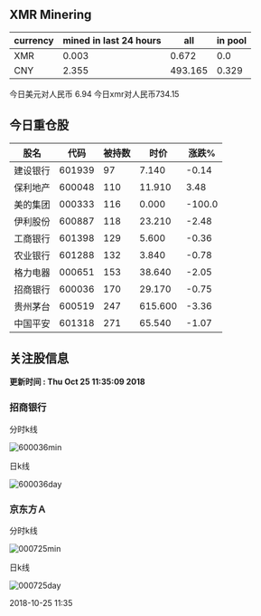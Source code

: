 ## XMR Minering

|currency|mined in last 24 hours|all|in pool|
|---|---|---|---|
|XMR|0.003|0.672|0.0|
|CNY|2.355|493.165|0.329|

今日美元对人民币 6.94	今日xmr对人民币734.15


## 今日重仓股 

|股名|代码|被持数|时价|涨跌%|
|---|---|---|---|---|
|建设银行|601939|97|7.140|-0.14|
|保利地产|600048|110|11.910|3.48|
|美的集团|000333|116|0.000|-100.0|
|伊利股份|600887|118|23.210|-2.48|
|工商银行|601398|129|5.600|-0.36|
|农业银行|601288|132|3.840|-0.78|
|格力电器|000651|153|38.640|-2.05|
|招商银行|600036|170|29.170|-0.75|
|贵州茅台|600519|247|615.600|-3.36|
|中国平安|601318|271|65.540|-1.07|

## 关注股信息
**更新时间 : Thu Oct 25 11:35:09 2018**
### 招商银行 
分时k线

![600036min](http://image.sinajs.cn/newchart/min/n/sh600036.gif)

日k线

![600036day](http://image.sinajs.cn/newchart/daily/n/sh600036.gif)

### 京东方Ａ 
分时k线

![000725min](http://image.sinajs.cn/newchart/min/n/sz000725.gif)

日k线

![000725day](http://image.sinajs.cn/newchart/daily/n/sz000725.gif)

2018-10-25 11:35